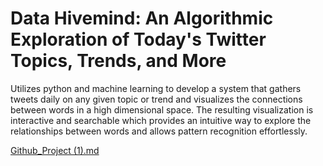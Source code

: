 # Data Hivemind: An Algorithmic Exploration of Today's Twitter Topics, Trends, and More
Utilizes python and machine learning to develop a system that gathers tweets daily on any given topic or trend and visualizes the connections between words in a high dimensional space. The resulting visualization is interactive and searchable which provides an intuitive way to explore the relationships between words and allows pattern recognition effortlessly.

[Github_Project (1).md](https://github.com/JaylenTurner/DataHivemind/files/11083171/Github_Project.1.md)
